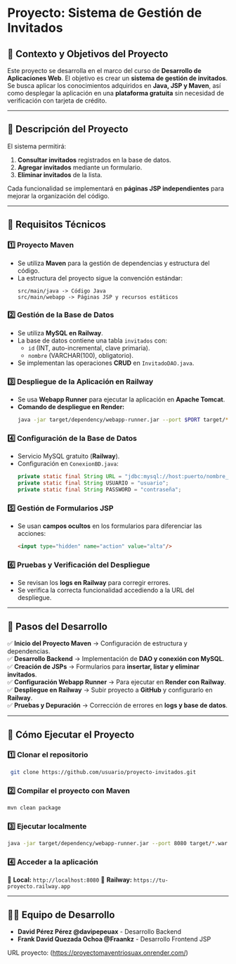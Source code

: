 # Proyecto: Sistema de Gestión de Invitados

## 📌 Contexto y Objetivos del Proyecto
Este proyecto se desarrolla en el marco del curso de **Desarrollo de Aplicaciones Web**. El objetivo es crear un **sistema de gestión de invitados**.
Se busca aplicar los conocimientos adquiridos en **Java, JSP y Maven**, así como desplegar la aplicación en una **plataforma gratuita** sin necesidad de verificación con tarjeta de crédito.

---

## 📝 Descripción del Proyecto
El sistema permitirá:
1. **Consultar invitados** registrados en la base de datos.
2. **Agregar invitados** mediante un formulario.
3. **Eliminar invitados** de la lista.

Cada funcionalidad se implementará en **páginas JSP independientes** para mejorar la organización del código.

---

## 🔧 Requisitos Técnicos
### **1️⃣ Proyecto Maven**
- Se utiliza **Maven** para la gestión de dependencias y estructura del código.
- La estructura del proyecto sigue la convención estándar:
  ```
  src/main/java -> Código Java
  src/main/webapp -> Páginas JSP y recursos estáticos
  ```

### **2️⃣ Gestión de la Base de Datos**
- Se utiliza **MySQL en Railway**.
- La base de datos contiene una tabla `invitados` con:
  - `id` (INT, auto-incremental, clave primaria).
  - `nombre` (VARCHAR(100), obligatorio).
- Se implementan las operaciones **CRUD** en `InvitadoDAO.java`.

### **3️⃣ Despliegue de la Aplicación en Railway**
- Se usa **Webapp Runner** para ejecutar la aplicación en **Apache Tomcat**.
- **Comando de despliegue en Render:**
  ```sh
  java -jar target/dependency/webapp-runner.jar --port $PORT target/*.war
  ```

### **4️⃣ Configuración de la Base de Datos**
- Servicio MySQL gratuito (**Railway**).
- Configuración en `ConexionBD.java`:
  ```java
  private static final String URL = "jdbc:mysql://host:puerto/nombre_bd?autoReconnect=true&useSSL=false";
  private static final String USUARIO = "usuario";
  private static final String PASSWORD = "contraseña";
  ```

### **5️⃣ Gestión de Formularios JSP**
- Se usan **campos ocultos** en los formularios para diferenciar las acciones:
  ```html
  <input type="hidden" name="action" value="alta"/>
  ```

### **6️⃣ Pruebas y Verificación del Despliegue**
- Se revisan los **logs en Railway** para corregir errores.
- Se verifica la correcta funcionalidad accediendo a la URL del despliegue.

---

## 📌 Pasos del Desarrollo
✅ **Inicio del Proyecto Maven** → Configuración de estructura y dependencias.  
✅ **Desarrollo Backend** → Implementación de **DAO y conexión con MySQL**.  
✅ **Creación de JSPs** → Formularios para **insertar, listar y eliminar invitados**.  
✅ **Configuración Webapp Runner** → Para ejecutar en **Render con Railway**.  
✅ **Despliegue en Railway** → Subir proyecto a **GitHub** y configurarlo en **Railway**.  
✅ **Pruebas y Depuración** → Corrección de errores en **logs y base de datos**.  

---

## 🚀 Cómo Ejecutar el Proyecto
### **1️⃣ Clonar el repositorio**
```sh
 git clone https://github.com/usuario/proyecto-invitados.git
```

### **2️⃣ Compilar el proyecto con Maven**
```sh
mvn clean package
```

### **3️⃣ Ejecutar localmente**
```sh
java -jar target/dependency/webapp-runner.jar --port 8080 target/*.war
```

### **4️⃣ Acceder a la aplicación**
📌 **Local:** `http://localhost:8080`
📌 **Railway:** `https://tu-proyecto.railway.app`

---

## **👨‍💻 Equipo de Desarrollo**
- **David Pérez Pérez @davipepeuax** - Desarrollo Backend
- **Frank David Quezada Ochoa @Fraankz** - Desarrollo Frontend JSP

URL proyecto: (https://proyectomaventriosuax.onrender.com/)

